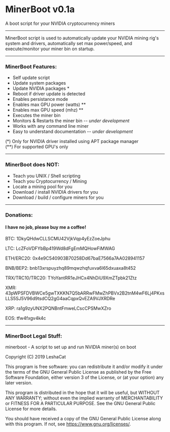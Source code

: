 # MinerBoot v0.1a
A boot script for your NVIDIA cryptocurrency miners

----

MinerBoot script is used to automatically update your NVIDIA mining rig's system and drivers,
automatically set max power/speed, and execute/monitor your miner bin on startup.

----
### MinerBoot Features:

- Self update script
- Update system packages
- Update NVIDIA packages *
- Reboot if driver update is detected
- Enables persistance mode
- Enables max GPU power (watts) **
- Enables max GPU speed (mhz) **
- Executes the miner bin
- Monitors & Restarts the miner bin -- *under development*
- Works with any command line miner
- Easy to understand documentation -- *under development*

(*) Only for NVIDIA driver installed using APT package manager<br />
(**) For supported GPU's only

----
### MinerBoot does NOT:

- Teach you UNIX / Shell scripting
- Teach you Cryptocurrency / Mining
- Locate a mining pool for you
- Download / install NVIDIA drivers for you
- Download / build / configure miners for you

----
### Donations:

#### I have no job, please buy me a coffee!

BTC: 1DkyQHdwCLLSCMU42VjkVqp4yEzZoeJphu

LTC: LcZFoVDFYbBp419Wd8dFgEmMQHowFiMWAG

ETH/ERC20: 0x4e9C540903B70258Dd67baE7566a7AA028941157

BNB/BEP2: bnb13xrspuyzhq89mqwzhqfuxva6l65dxuaxa8t452

TRX/TRC10/TRC20: TYoYantRR1eJHCx4NhDiU9XmZTpbk21Ztz

XMR: 43pWPSFDVBWCe5gwTXKKN7Q5bARRwFMwZhPBVx2B2tnM4wF6Lj4PKxsLLS5SJ5V96d9tsdCQ2gG4aaCqpxQvEZA9VJXRDRe

XRP: ra1g9zyUNX2PQNBntFmweLCscCPSMwXZro

EOS: tfw4fxgv4k4c

----
### MinerBoot Legal Stuff:
minerboot - A script to set up and run NVIDIA miner(s) on boot 

Copyright (C) 2019 LeshaCat

This program is free software: you can redistribute it and/or modify
it under the terms of the GNU General Public License as published by
the Free Software Foundation, either version 3 of the License, or
(at your option) any later version.

This program is distributed in the hope that it will be useful,
but WITHOUT ANY WARRANTY; without even the implied warranty of
MERCHANTABILITY or FITNESS FOR A PARTICULAR PURPOSE.  See the
GNU General Public License for more details.

You should have received a copy of the GNU General Public License
along with this program.  If not, see <https://www.gnu.org/licenses/>.
